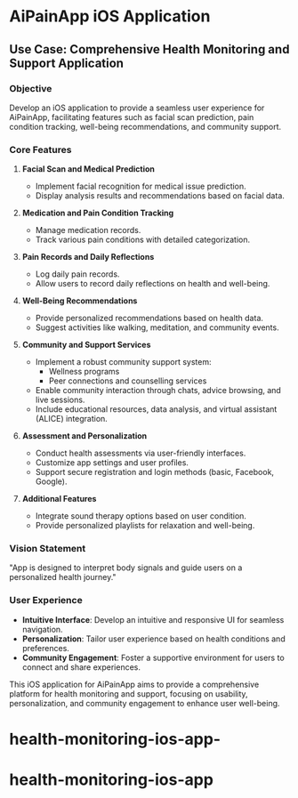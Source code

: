 # AiPainApp iOS Application

## Use Case: Comprehensive Health Monitoring and Support Application

### Objective
Develop an iOS application to provide a seamless user experience for AiPainApp, facilitating features such as facial scan prediction, pain condition tracking, well-being recommendations, and community support.

### Core Features
1. **Facial Scan and Medical Prediction**
   - Implement facial recognition for medical issue prediction.
   - Display analysis results and recommendations based on facial data.

2. **Medication and Pain Condition Tracking**
   - Manage medication records.
   - Track various pain conditions with detailed categorization.

3. **Pain Records and Daily Reflections**
   - Log daily pain records.
   - Allow users to record daily reflections on health and well-being.

4. **Well-Being Recommendations**
   - Provide personalized recommendations based on health data.
   - Suggest activities like walking, meditation, and community events.

5. **Community and Support Services**
   - Implement a robust community support system:
     - Wellness programs
     - Peer connections and counselling services
   - Enable community interaction through chats, advice browsing, and live sessions.
   - Include educational resources, data analysis, and virtual assistant (ALICE) integration.

6. **Assessment and Personalization**
   - Conduct health assessments via user-friendly interfaces.
   - Customize app settings and user profiles.
   - Support secure registration and login methods (basic, Facebook, Google).

7. **Additional Features**
   - Integrate sound therapy options based on user condition.
   - Provide personalized playlists for relaxation and well-being.

### Vision Statement
"App is designed to interpret body signals and guide users on a personalized health journey."

### User Experience
- **Intuitive Interface**: Develop an intuitive and responsive UI for seamless navigation.
- **Personalization**: Tailor user experience based on health conditions and preferences.
- **Community Engagement**: Foster a supportive environment for users to connect and share experiences.

This iOS application for AiPainApp aims to provide a comprehensive platform for health monitoring and support, focusing on usability, personalization, and community engagement to enhance user well-being.
# health-monitoring-ios-app-
# health-monitoring-ios-app
